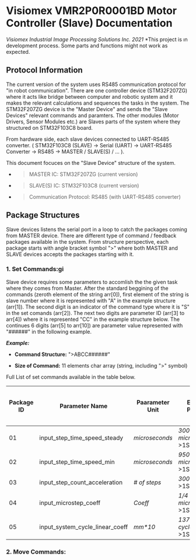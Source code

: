 # **Visiomex VMR2P0R0001BD Motor Controller (Slave) Documentation**

*Visiomex Industrial Image Processing Solutions Inc. 2021*
*This project is ın development process. Some parts and functions might not work as expected.

## Protocol Information

The current version of the system uses RS485 communication protocol for "in robot communication". There are one controller device (STM32F207ZG) where it acts like bridge between computer and robotic system and it makes the relevant calculations and sequences the tasks in the system. The STM32F207ZG device is the "Master Device" and sends the "Slave Devices" relevant commands and paramters. The other modules (Motor Drivers, Sensor Modules etc.) are Slaves parts of the system where they structured on STM32F103C8 board. 

From hardware side, each slave devices connected to UART-RS485 converter. ( STM32F103C8 (SLAVE) -> Serial (UART) -> UART-RS485 Converter -> RS485 -> MASTER / SLAVE(S) / ... ).

This document focuces on the "Slave Device" structure of the system. 

- >MASTER IC: STM32F207ZG (current version)
- >SLAVE(S) IC: STM32F103C8 (current version)
- >Communication Protocol: RS485 (with UART-RS485 converter)

## Package Structures

Slave devices listens the serial port in a loop to catch the packages coming from MASTER device. There are different type of command / feedback packages available in the system. From structure perspective, each package starts with angle bracket symbol ">" where both MASTER and SLAVE devices accepts the packages starting with it.



### 1. Set Commands:gi

Slave device requires some parameters to accomlish the the given task where they comes from Master. After the standard beggining of the commands (zeroth element of the string arr[0]), first element of the string is slave number where it is represented with "A" in the example structure (arr[1]). The second digit is an indicator of the command type where it is "S" in the set comands (arr[2]). The next two digits are parameter ID (arr[3] to arr[4]) where it is represented "CC" in the example structure below. The continues 6 digits (arr[5] to arr[10]) are parameter value represented with "######" in the following example. 

***Example:***

- **Command Structure:** ">ABCC######"

- **Size of Command:** 11 elements char array (string, including ">" symbol)

Full List of set commands available in the table below.

| Package ID | Parameter Name | Paarameter Unit | Example Package | Expacted Confirm Feedback from Slave |
| ---------- | -------------- | --------------- | --------------- | ------------------------------------ |
| 01 | input_step_time_speed_steady | *microseconds* | *3000 microseconds:* >1S01003000 | >FS01 |
| 02 | input_step_time_speed_min | *microseconds* | *9500 microseconds:* >1S02009500 | >FS02 |
| 03 | input_step_count_acceleration | *# of steps* | *300 steps:* >1S03000300 | >FS03 |
| 04 | input_microstep_coeff | *Coeff* | *1/4 microsteps:* >1S04000004 | >FS04 |
| 05 | input_system_cycle_linear_coeff | *mm\*10* | *137.5mm per cycle:* >1S05001375 | >FS05 |

### 2. Move Commands:





